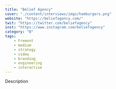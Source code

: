 ```yaml
---
title: "Belief Agency"
cover: "./content/interviews/imgs/hamburgers.png"
website: "https://beliefagency.com/"
twit: "https://twitter.com/beliefagency"
inst: "https://www.instagram.com/beliefagency"
category: "B"
tags:
    - Fremont
    - medium
    - strategy
    - video
    - branding
    - engineering
    - interactive
---
```


Description
